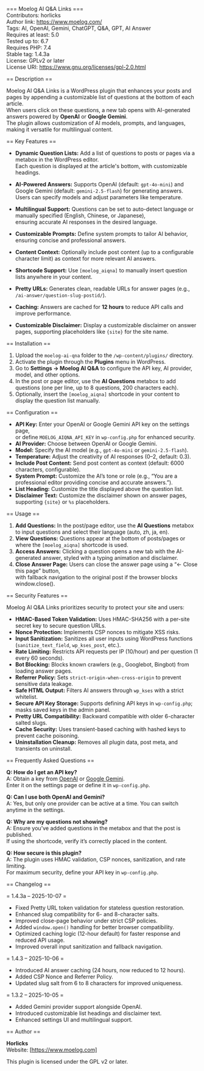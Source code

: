 === Moelog AI Q&A Links ===  
Contributors: horlicks  
Author link: https://www.moelog.com/  
Tags: AI, OpenAI, Gemini, ChatGPT, Q&A, GPT, AI Answer  
Requires at least: 5.0  
Tested up to: 6.7  
Requires PHP: 7.4  
Stable tag: 1.4.3a  
License: GPLv2 or later  
License URI: https://www.gnu.org/licenses/gpl-2.0.html  

== Description ==  

Moelog AI Q&A Links is a WordPress plugin that enhances your posts and pages by appending a customizable list of questions at the bottom of each article.  
When users click on these questions, a new tab opens with AI-generated answers powered by **OpenAI** or **Google Gemini**.  
The plugin allows customization of AI models, prompts, and languages, making it versatile for multilingual content.  

== Key Features ==  

- **Dynamic Question Lists:** Add a list of questions to posts or pages via a metabox in the WordPress editor.  
  Each question is displayed at the article's bottom, with customizable headings.  

- **AI-Powered Answers:** Supports OpenAI (default: `gpt-4o-mini`) and Google Gemini (default: `gemini-2.5-flash`) for generating answers.  
  Users can specify models and adjust parameters like temperature.  

- **Multilingual Support:** Questions can be set to auto-detect language or manually specified (English, Chinese, or Japanese),  
  ensuring accurate AI responses in the desired language.  

- **Customizable Prompts:** Define system prompts to tailor AI behavior, ensuring concise and professional answers.  

- **Content Context:** Optionally include post content (up to a configurable character limit) as context for more relevant AI answers.  

- **Shortcode Support:** Use `[moelog_aiqna]` to manually insert question lists anywhere in your content.  

- **Pretty URLs:** Generates clean, readable URLs for answer pages (e.g., `/ai-answer/question-slug-postid/`).  

- **Caching:** Answers are cached for **12 hours** to reduce API calls and improve performance.  

- **Customizable Disclaimer:** Display a customizable disclaimer on answer pages, supporting placeholders like `{site}` for the site name.  

== Installation ==  

1. Upload the `moelog-ai-qna` folder to the `/wp-content/plugins/` directory.  
2. Activate the plugin through the **Plugins** menu in WordPress.  
3. Go to **Settings → Moelog AI Q&A** to configure the API key, AI provider, model, and other options.  
4. In the post or page editor, use the **AI Questions** metabox to add questions (one per line, up to 8 questions, 200 characters each).  
5. Optionally, insert the `[moelog_aiqna]` shortcode in your content to display the question list manually.  

== Configuration ==  

- **API Key:** Enter your OpenAI or Google Gemini API key on the settings page,  
  or define `MOELOG_AIQNA_API_KEY` in `wp-config.php` for enhanced security.  
- **AI Provider:** Choose between OpenAI or Google Gemini.  
- **Model:** Specify the AI model (e.g., `gpt-4o-mini` or `gemini-2.5-flash`).  
- **Temperature:** Adjust the creativity of AI responses (0–2, default: 0.3).  
- **Include Post Content:** Send post content as context (default: 6000 characters, configurable).  
- **System Prompt:** Customize the AI’s tone or role (e.g., “You are a professional editor providing concise and accurate answers.”).  
- **List Heading:** Customize the title displayed above the question list.  
- **Disclaimer Text:** Customize the disclaimer shown on answer pages, supporting `{site}` or `%s` placeholders.  

== Usage ==  

1. **Add Questions:** In the post/page editor, use the **AI Questions** metabox to input questions and select their language (auto, zh, ja, en).  
2. **View Questions:** Questions appear at the bottom of posts/pages or where the `[moelog_aiqna]` shortcode is used.  
3. **Access Answers:** Clicking a question opens a new tab with the AI-generated answer, styled with a typing animation and disclaimer.  
4. **Close Answer Page:** Users can close the answer page using a “← Close this page” button,  
   with fallback navigation to the original post if the browser blocks window.close().  

== Security Features ==  

Moelog AI Q&A Links prioritizes security to protect your site and users:  

- **HMAC-Based Token Validation:** Uses HMAC-SHA256 with a per-site secret key to secure question URLs.  
- **Nonce Protection:** Implements CSP nonces to mitigate XSS risks.  
- **Input Sanitization:** Sanitizes all user inputs using WordPress functions (`sanitize_text_field`, `wp_kses_post`, etc.).  
- **Rate Limiting:** Restricts API requests per IP (10/hour) and per question (1 every 60 seconds).  
- **Bot Blocking:** Blocks known crawlers (e.g., Googlebot, Bingbot) from loading answer pages.  
- **Referrer Policy:** Sets `strict-origin-when-cross-origin` to prevent sensitive data leakage.  
- **Safe HTML Output:** Filters AI answers through `wp_kses` with a strict whitelist.  
- **Secure API Key Storage:** Supports defining API keys in `wp-config.php`; masks saved keys in the admin panel.  
- **Pretty URL Compatibility:** Backward compatible with older 6-character salted slugs.  
- **Cache Security:** Uses transient-based caching with hashed keys to prevent cache poisoning.  
- **Uninstallation Cleanup:** Removes all plugin data, post meta, and transients on uninstall.  

== Frequently Asked Questions ==  

**Q: How do I get an API key?**  
A: Obtain a key from [OpenAI](https://platform.openai.com) or [Google Gemini](https://cloud.google.com/gemini).  
Enter it on the settings page or define it in `wp-config.php`.  

**Q: Can I use both OpenAI and Gemini?**  
A: Yes, but only one provider can be active at a time. You can switch anytime in the settings.  

**Q: Why are my questions not showing?**  
A: Ensure you’ve added questions in the metabox and that the post is published.  
If using the shortcode, verify it’s correctly placed in the content.  

**Q: How secure is this plugin?**  
A: The plugin uses HMAC validation, CSP nonces, sanitization, and rate limiting.  
For maximum security, define your API key in `wp-config.php`.  

== Changelog ==  

= 1.4.3a – 2025-10-07 =  
* Fixed Pretty URL token validation for stateless question restoration.  
* Enhanced slug compatibility for 6- and 8-character salts.  
* Improved close-page behavior under strict CSP policies.  
* Added `window.open()` handling for better browser compatibility.  
* Optimized caching logic (12-hour default) for faster response and reduced API usage.  
* Improved overall input sanitization and fallback navigation.  

= 1.4.3 – 2025-10-06 =  
* Introduced AI answer caching (24 hours, now reduced to 12 hours).  
* Added CSP Nonce and Referrer Policy.  
* Updated slug salt from 6 to 8 characters for improved uniqueness.  

= 1.3.2 – 2025-10-05 =  
* Added Gemini provider support alongside OpenAI.  
* Introduced customizable list headings and disclaimer text.  
* Enhanced settings UI and multilingual support.  

== Author ==  

**Horlicks**  
Website: [https://www.moelog.com]

This plugin is licensed under the GPL v2 or later.  
